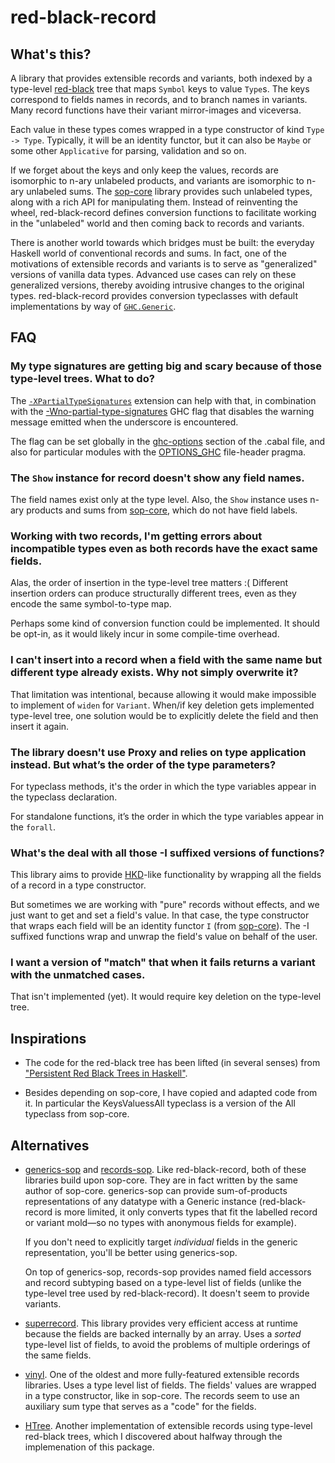 # red-black-record

## What's this?

A library that provides extensible records and variants, both indexed by a
type-level [red-black](https://en.wikipedia.org/wiki/Red%E2%80%93black_tree)
tree that maps `Symbol` keys to value `Type`s. The keys correspond to fields
names in records, and to branch names in variants. Many record functions have
their variant mirror-images and viceversa.

Each value in these types comes wrapped in a type constructor of kind `Type ->
Type`. Typically, it will be an identity functor, but it can also be `Maybe` or
some other `Applicative` for parsing, validation and so on.

If we forget about the keys and only keep the values, records are isomorphic to
n-ary unlabeled products, and variants are isomorphic to n-ary unlabeled sums.
The [sop-core](http://hackage.haskell.org/package/sop-core) library provides
such unlabeled types, along with a rich API for manipulating them. Instead of
reinventing the wheel, red-black-record defines conversion functions to
facilitate working in the "unlabeled" world and then coming back to records and
variants.

There is another world towards which bridges must be built: the everyday
Haskell world of conventional records and sums. In fact, one of the motivations
of extensible records and variants is to serve as "generalized" versions of
vanilla data types. Advanced use cases can rely on these generalized versions,
thereby avoiding intrusive changes to the original types. red-black-record
provides conversion typeclasses with default implementations by way of
[`GHC.Generic`](http://hackage.haskell.org/package/base-4.12.0.0/docs/GHC-Generics.html).

## FAQ

### My type signatures are getting big and scary because of those type-level trees. What to do?

The
[`-XPartialTypeSignatures`](https://downloads.haskell.org/~ghc/latest/docs/html/users_guide/glasgow_exts.html?#extension-PartialTypeSignatures)
extension can help with that, in combination with the
[-Wno-partial-type-signatures](https://downloads.haskell.org/~ghc/latest/docs/html/users_guide/using-warnings.html#ghc-flag--Wpartial-type-signatures)
GHC flag that disables the warning message emitted when the underscore is
encountered.

The flag can be set globally in the
[ghc-options](https://www.haskell.org/cabal/users-guide/developing-packages.html?#pkg-field-ghc-options)
section of the .cabal file, and also for particular modules with the
[OPTIONS_GHC](https://downloads.haskell.org/~ghc/latest/docs/html/users_guide/glasgow_exts.html?highlight=options_ghc#options-ghc-pragma)
file-header pragma.

### The `Show` instance for record doesn't show any field names.

The field names exist only at the type level. Also, the `Show` instance uses
n-ary products and sums from
[sop-core](http://hackage.haskell.org/package/sop-core), which do not have
field labels.

### Working with two records, I'm getting errors about incompatible types even as both records have the exact same fields.

Alas, the order of insertion in the type-level tree matters :( Different
insertion orders can produce structurally different trees, even as they encode
the same symbol-to-type map.

Perhaps some kind of conversion function could be implemented. It should be
opt-in, as it would likely incur in some compile-time overhead.

### I can't insert into a record when a field with the same name but different type already exists. Why not simply overwrite it?

That limitation was intentional, because allowing it would make impossible to
implement of `widen` for `Variant`. When/if key deletion gets implemented
type-level tree, one solution would be to explicitly delete the field and then
insert it again.

### The library doesn't use Proxy and relies on type application instead. But what’s the order of the type parameters?

For typeclass methods, it's the order in which the type variables appear in the
typeclass declaration.

For standalone functions, it’s the order in which the type variables appear in
the `forall`.

### What's the deal with all those -I suffixed versions of functions?

This library aims to provide
[HKD](http://reasonablypolymorphic.com/blog/higher-kinded-data/)-like
functionality by wrapping all the fields of a record in a type constructor.

But sometimes we are working with "pure" records without effects, and we just
want to get and set a field's value. In that case, the type constructor that
wraps each field will be an identity functor `I` (from
[sop-core](http://hackage.haskell.org/package/sop-core)). The -I suffixed
functions wrap and unwrap the field's value on behalf of the user.

### I want a version of "match" that when it fails returns a variant with the unmatched cases.

That isn't implemented (yet). It would require key deletion on the type-level
tree.

## Inspirations

- The code for the red-black tree has been lifted (in several senses) from
  ["Persistent Red Black Trees in
  Haskell"](https://abhiroop.github.io/Haskell-Red-Black-Tree/).

- Besides depending on sop-core, I have copied and adapted code from it. In
  particular the KeysValuessAll typeclass is a version of the All typeclass
  from sop-core.

## Alternatives

- [generics-sop](http://hackage.haskell.org/package/generics-sop) and
  [records-sop](http://hackage.haskell.org/package/records-sop). Like
  red-black-record, both of these libraries build upon sop-core. They are in
  fact written by the same author of sop-core. generics-sop can provide
  sum-of-products representations of any datatype with a Generic instance
  (red-black-record is more limited, it only converts types that fit the
  labelled record or variant mold—so no types with anonymous fields for
  example). 
  
  If you don't need to explicitly target *individual* fields in the generic
  representation, you'll be better using generics-sop. 
  
  On top of generics-sop, records-sop provides named field accessors and record
  subtyping based on a type-level list of fields (unlike the type-level tree
  used by red-black-record). It doesn't seem to provide variants.

- [superrecord](http://hackage.haskell.org/package/superrecord). This library
  provides very efficient access at runtime because the fields are backed
  internally by an array. Uses a *sorted* type-level list of fields, to avoid
  the problems of multiple orderings of the same fields.

- [vinyl](http://hackage.haskell.org/package/vinyl). One of the oldest and more
  fully-featured extensible records libraries. Uses a type level list of
  fields. The fields' values are wrapped in a type constructor, like in
  sop-core. The records seem to use an auxiliary sum type that serves as a
  "code" for the fields.

- [HTree](https://github.com/i-am-tom/learn-me-a-haskell#htree). Another
  implementation of extensible records using type-level red-black trees, which
  I discovered about halfway through the implemenation of this package.

